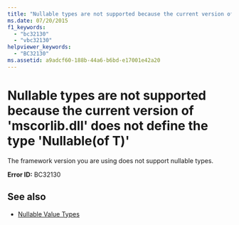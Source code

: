 ```yaml
---
title: "Nullable types are not supported because the current version of 'mscorlib.dll' does not define the type 'Nullable(of T)'"
ms.date: 07/20/2015
f1_keywords: 
  - "bc32130"
  - "vbc32130"
helpviewer_keywords: 
  - "BC32130"
ms.assetid: a9adcf60-188b-44a6-b6bd-e17001e42a20
---
```

# Nullable types are not supported because the current version of 'mscorlib.dll' does not define the type 'Nullable(of T)'
The framework version you are using does not support nullable types.  
  
 **Error ID:** BC32130  
  
## See also
- [Nullable Value Types](../../visual-basic/programming-guide/language-features/data-types/nullable-value-types.md)
